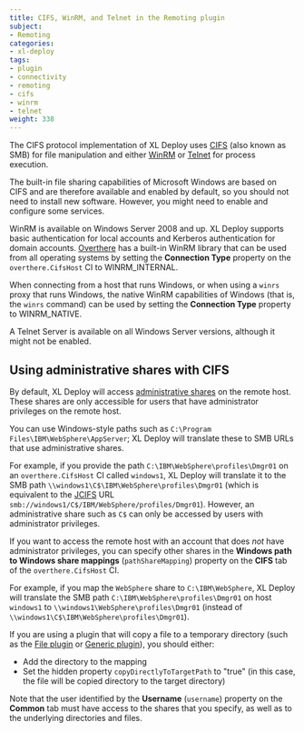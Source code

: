 ```yaml
---
title: CIFS, WinRM, and Telnet in the Remoting plugin
subject:
- Remoting
categories:
- xl-deploy
tags:
- plugin
- connectivity
- remoting
- cifs
- winrm
- telnet
weight: 338
---
```


The CIFS protocol implementation of XL Deploy uses [CIFS](http://en.wikipedia.org/wiki/Server_Message_Block) (also known as SMB) for file manipulation and either [WinRM](http://en.wikipedia.org/wiki/WS-Management) or [Telnet](http://en.wikipedia.org/wiki/Telnet) for process execution.

The built-in file sharing capabilities of Microsoft Windows are based on CIFS and are therefore available and enabled by default, so you should not need to install new software. However, you might need to enable and configure some services.

WinRM is available on Windows Server 2008 and up. XL Deploy supports basic authentication for local accounts and Kerberos authentication for domain accounts. [Overthere](https://github.com/xebialabs/overthere) has a built-in WinRM library that can be used from all operating systems by setting the **Connection Type** property on the `overthere.CifsHost` CI to WINRM_INTERNAL.

When connecting from a host that runs Windows, or when using a `winrs` proxy that runs Windows, the native WinRM capabilities of Windows (that is, the `winrs` command) can be used by setting the **Connection Type** property to WINRM_NATIVE.

A Telnet Server is available on all Windows Server versions, although it might not be enabled.

## Using administrative shares with CIFS

By default, XL Deploy will access [administrative shares](http://en.wikipedia.org/wiki/Administrative_share) on the remote host. These shares are only accessible for users that have administrator privileges on the remote host.

You can use Windows-style paths such as `C:\Program Files\IBM\WebSphere\AppServer`; XL Deploy will translate these to SMB URLs that use administrative shares.

For example, if you provide the path `C:\IBM\WebSphere\profiles\Dmgr01` on an `overthere.CifsHost` CI called `windows1`, XL Deploy will translate it to the SMB path `\\windows1\C$\IBM\WebSphere\profiles\Dmgr01` (which is equivalent to the [JCIFS](https://jcifs.samba.org/) URL `smb://windows1/C$/IBM/WebSphere/profiles/Dmgr01`). However, an administrative share such as `C$` can only be accessed by users with administrator privileges.

If you want to access the remote host with an account that does *not* have administrator privileges, you can specify other shares in the **Windows path to Windows share mappings** (`pathShareMapping`) property on the **CIFS** tab of the `overthere.CifsHost` CI.

For example, if you map the `WebSphere` share to `C:\IBM\WebSphere`, XL Deploy will translate the SMB path `C:\IBM\WebSphere\profiles\Dmgr01` on host `windows1` to `\\windows1\WebSphere\profiles\Dmgr01` (instead of `\\windows1\C$\IBM\WebSphere\profiles\Dmgr01`).

If you are using a plugin that will copy a file to a temporary directory (such as the [File plugin](/xl-deploy/concept/file-plugin.html) or [Generic plugin](/xl-deploy/concept/generic-plugin.html)), you should either:

* Add the directory to the mapping
* Set the hidden property `copyDirectlyToTargetPath` to "true" (in this case, the file will be copied directory to the target directory)

Note that the user identified by the **Username** (`username`) property on the **Common** tab must have access to the shares that you specify, as well as to the underlying directories and files.
